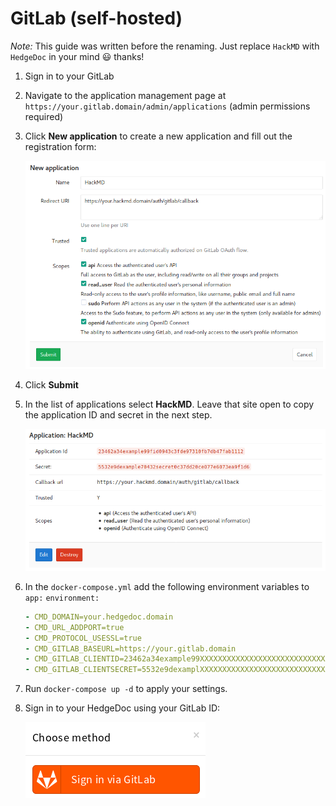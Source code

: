 # GitLab (self-hosted)

*Note:* This guide was written before the renaming. Just replace `HackMD` with `HedgeDoc` in your mind 😃 thanks!

1. Sign in to your GitLab
2. Navigate to the application management page at `https://your.gitlab.domain/admin/applications` (admin permissions required)
3. Click **New application** to create a new application and fill out the registration form:

    ![New GitLab application](../../images/auth/gitlab-new-application.png)

4. Click **Submit**
5. In the list of applications select **HackMD**. Leave that site open to copy the application ID and secret in the next
   step.

   ![Application: HackMD](../../images/auth/gitlab-application-details.png)

6. In the `docker-compose.yml` add the following environment variables to `app:` `environment:`

    ```yaml
    - CMD_DOMAIN=your.hedgedoc.domain
    - CMD_URL_ADDPORT=true
    - CMD_PROTOCOL_USESSL=true
    - CMD_GITLAB_BASEURL=https://your.gitlab.domain
    - CMD_GITLAB_CLIENTID=23462a34example99XXXXXXXXXXXXXXXXXXXXXXXXXXXXXXX
    - CMD_GITLAB_CLIENTSECRET=5532e9dexamplXXXXXXXXXXXXXXXXXXXXXXXXXXXXXXXXXXXXX
    ```

7. Run `docker-compose up -d` to apply your settings.
8. Sign in to your HedgeDoc using your GitLab ID:

   ![Sign in via GitLab](../../images/auth/gitlab-sign-in.png)
